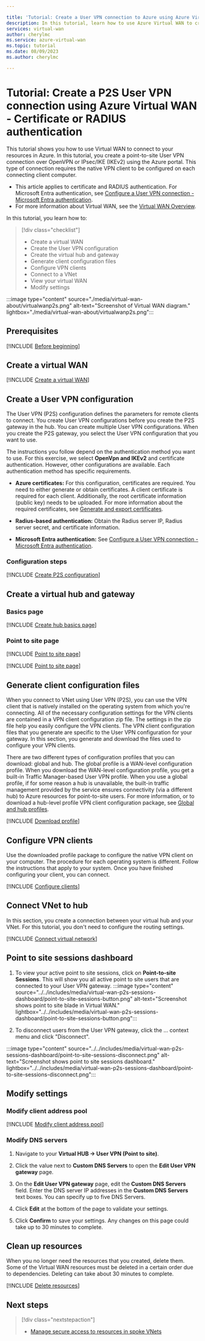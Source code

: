 ```yaml
---

title: 'Tutorial: Create a User VPN connection to Azure using Azure Virtual WAN - Certificate or  RADIUS authentication'
description: In this tutorial, learn how to use Azure Virtual WAN to create a User VPN (point-to-site) connection to Azure.
services: virtual-wan
author: cherylmc
ms.service: azure-virtual-wan
ms.topic: tutorial
ms.date: 08/09/2023
ms.author: cherylmc

---
```

# Tutorial: Create a P2S User VPN connection using Azure Virtual WAN - Certificate or RADIUS authentication

This tutorial shows you how to use Virtual WAN to connect to your resources in Azure. In this tutorial, you create a point-to-site User VPN connection over OpenVPN or IPsec/IKE (IKEv2) using the Azure portal. This type of connection requires the native VPN client to be configured on each connecting client computer.

* This article applies to certificate and RADIUS authentication. For Microsoft Entra authentication, see [Configure a User VPN connection - Microsoft Entra authentication](virtual-wan-point-to-site-azure-ad.md).
* For more information about Virtual WAN, see the [Virtual WAN Overview](virtual-wan-about.md).

In this tutorial, you learn how to:

> [!div class="checklist"]
> * Create a virtual WAN
> * Create the User VPN configuration
> * Create the virtual hub and gateway
> * Generate client configuration files
> * Configure VPN clients
> * Connect to a VNet
> * View your virtual WAN
> * Modify settings

:::image type="content" source="./media/virtual-wan-about/virtualwanp2s.png" alt-text="Screenshot of Virtual WAN diagram." lightbox="./media/virtual-wan-about/virtualwanp2s.png":::

## Prerequisites

[!INCLUDE [Before beginning](../../includes/virtual-wan-before-include.md)]

## <a name="wan"></a>Create a virtual WAN

[!INCLUDE [Create a virtual WAN](../../includes/virtual-wan-create-vwan-include.md)]

## <a name="p2sconfig"></a>Create a User VPN configuration

The User VPN (P2S) configuration defines the parameters for remote clients to connect. You create User VPN configurations before you create the P2S gateway in the hub. You can create multiple User VPN configurations. When you create the P2S gateway, you select the User VPN configuration that you want to use.

The instructions you follow depend on the authentication method you want to use. For this exercise, we select **OpenVpn and IKEv2** and certificate authentication. However, other configurations are available. Each authentication method has specific requirements.

* **Azure certificates:** For this configuration, certificates are required. You need to either generate or obtain certificates. A client certificate is required for each client. Additionally, the root certificate information (public key) needs to be uploaded. For more information about the required certificates, see [Generate and export certificates](certificates-point-to-site.md).

* **Radius-based authentication:** Obtain the Radius server IP, Radius server secret, and certificate information.

* **Microsoft Entra authentication:** See [Configure a User VPN connection - Microsoft Entra authentication](virtual-wan-point-to-site-azure-ad.md).

### Configuration steps

[!INCLUDE [Create P2S configuration](../../includes/virtual-wan-p2s-configuration-include.md)]

## <a name="hub"></a>Create a virtual hub and gateway

### Basics page

[!INCLUDE [Create hub basics page](../../includes/virtual-wan-hub-basics.md)]

### Point to site page

[!INCLUDE [Point to site page](../../includes/virtual-wan-p2s-gateway-include.md)]

[!INCLUDE [Point to site page](../../includes/virtual-wan-hub-router-provisioning-warning.md)]

## <a name="download"></a>Generate client configuration files

When you connect to VNet using User VPN (P2S), you can use the VPN client that is natively installed on the operating system from which you're connecting. All of the necessary configuration settings for the VPN clients are contained in a VPN client configuration zip file. The settings in the zip file help you easily configure the VPN clients. The VPN client configuration files that you generate are specific to the User VPN configuration for your gateway. In this section, you generate and download the files used to configure your VPN clients.

There are two different types of configuration profiles that you can download: global and hub. The global profile is a WAN-level configuration profile. When you download the WAN-level configuration profile, you get a built-in Traffic Manager-based User VPN profile. When you use a global profile, if for some reason a hub is unavailable, the built-in traffic management provided by the service ensures connectivity (via a different hub) to Azure resources for point-to-site users. For more information, or to download a hub-level profile VPN client configuration package, see [Global and hub profiles](global-hub-profile.md).

[!INCLUDE [Download profile](../../includes/virtual-wan-p2s-download-profile-include.md)]

## <a name="configure-client"></a>Configure VPN clients

Use the downloaded profile package to configure the native VPN client on your computer. The procedure for each operating system is different. Follow the instructions that apply to your system.
Once you have finished configuring your client, you can connect.

[!INCLUDE [Configure clients](../../includes/virtual-wan-p2s-configure-clients-include.md)]

## <a name="connect-vnet"></a>Connect VNet to hub

In this section, you create a connection between your virtual hub and your VNet. For this tutorial, you don't need to configure the routing settings.

[!INCLUDE [Connect virtual network](../../includes/virtual-wan-connect-vnet-hub-include.md)]

## <a name="viewwan"></a>Point to site sessions dashboard

1. To view your active point to site sessions, click on **Point-to-site Sessions**. This will show you all active point to site users that are connected to your User VPN gateway.
  :::image type="content" source="../../includes/media/virtual-wan-p2s-sessions-dashboard/point-to-site-sessions-button.png" alt-text="Screenshot shows point to site blade in Virtual WAN." lightbox="../../includes/media/virtual-wan-p2s-sessions-dashboard/point-to-site-sessions-button.png":::

1. To disconnect users from the User VPN gateway, click the ... context menu and click "Disconnect".	

 :::image type="content" source="../../includes/media/virtual-wan-p2s-sessions-dashboard/point-to-site-sessions-disconnect.png" alt-text="Screenshot shows point to site sessions dashboard." lightbox="../../includes/media/virtual-wan-p2s-sessions-dashboard/point-to-site-sessions-disconnect.png":::

## Modify settings

### <a name="address-pool"></a>Modify client address pool

[!INCLUDE [Modify client address pool](../../includes/virtual-wan-client-address-pool-include.md)]

### <a name="dns"></a>Modify DNS servers

1. Navigate to your **Virtual HUB -> User VPN (Point to site)**.

1. Click the value next to **Custom DNS Servers** to open the **Edit User VPN gateway** page.

1. On the **Edit User VPN gateway** page, edit the **Custom DNS Servers** field. Enter the DNS server IP addresses in the **Custom DNS Servers** text boxes. You can specify up to five DNS Servers.

1. Click **Edit** at the bottom of the page to validate your settings.

1. Click **Confirm** to save your settings. Any changes on this page could take up to 30 minutes to complete.

## <a name="cleanup"></a>Clean up resources

When you no longer need the resources that you created, delete them. Some of the Virtual WAN resources must be deleted in a certain order due to dependencies. Deleting can take about 30 minutes to complete.

[!INCLUDE [Delete resources](../../includes/virtual-wan-resource-cleanup.md)]

## Next steps

> [!div class="nextstepaction"]
> * [Manage secure access to resources in spoke VNets](manage-secure-access-resources-spoke-p2s.md)
